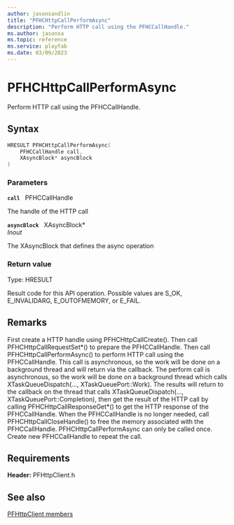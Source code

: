 ```yaml
---
author: jasonsandlin
title: "PFHCHttpCallPerformAsync"
description: "Perform HTTP call using the PFHCCallHandle."
ms.author: jasonsa
ms.topic: reference
ms.service: playfab
ms.date: 03/09/2023
---
```


# PFHCHttpCallPerformAsync  

Perform HTTP call using the PFHCCallHandle.  

## Syntax  
  
```cpp
HRESULT PFHCHttpCallPerformAsync(  
    PFHCCallHandle call,  
    XAsyncBlock* asyncBlock  
)  
```  
  
### Parameters  
  
**`call`** &nbsp; PFHCCallHandle  
  
The handle of the HTTP call  
  
**`asyncBlock`** &nbsp; XAsyncBlock*  
*_Inout_*  
  
The XAsyncBlock that defines the async operation  
  
  
### Return value
Type: HRESULT
  
Result code for this API operation. Possible values are S_OK, E_INVALIDARG, E_OUTOFMEMORY, or E_FAIL.
  
## Remarks  
  
First create a HTTP handle using PFHCHttpCallCreate(). Then call PFHCHttpCallRequestSet*() to prepare the PFHCCallHandle. Then call PFHCHttpCallPerformAsync() to perform HTTP call using the PFHCCallHandle. This call is asynchronous, so the work will be done on a background thread and will return via the callback. The perform call is asynchronous, so the work will be done on a background thread which calls XTaskQueueDispatch(..., XTaskQueuePort::Work). The results will return to the callback on the thread that calls XTaskQueueDispatch(..., XTaskQueuePort::Completion), then get the result of the HTTP call by calling PFHCHttpCallResponseGet*() to get the HTTP response of the PFHCCallHandle. When the PFHCCallHandle is no longer needed, call PFHCHttpCallCloseHandle() to free the memory associated with the PFHCCallHandle. PFHCHttpCallPerformAsync can only be called once. Create new PFHCCallHandle to repeat the call.
  
## Requirements  
  
**Header:** PFHttpClient.h
  
## See also  
[PFHttpClient members](../pfhttpclient_members.md)  

  
  
